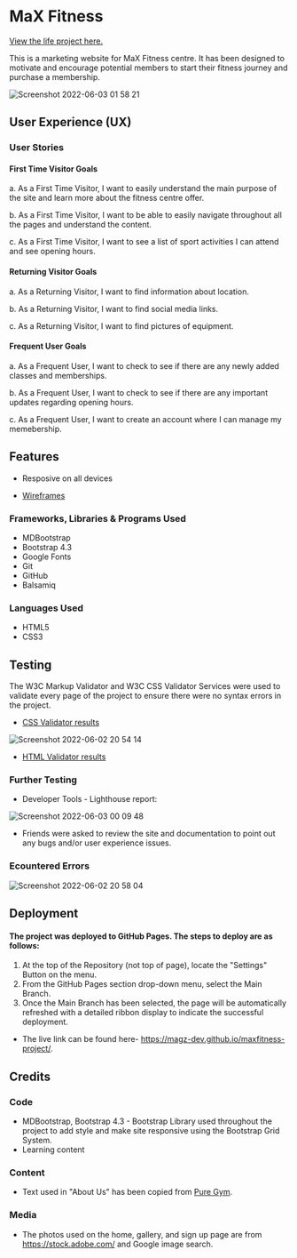    # MaX Fitness
                                                                   
   [View the life project here.](https://magz-dev.github.io/max-fitness/)
   
This is a marketing website for MaX Fitness centre. It has been designed to motivate and encourage potential members to start their fitness journey and purchase a membership.


![Screenshot 2022-06-03 01 58 21](https://user-images.githubusercontent.com/97630146/171765783-65a930d0-3f5f-4759-acab-6904376f2768.png)



## User Experience (UX)

### User Stories

#### First Time Visitor Goals

a. As a First Time Visitor, I want to easily understand the main purpose of the site and learn more about the fitness centre offer.

b. As a First Time Visitor, I want to be able to easily navigate throughout all the pages and understand the content.

c. As a First Time Visitor, I want to see a list of sport activities I can attend and see opening hours.

#### Returning Visitor Goals

a. As a Returning Visitor, I want to find information about location.

b. As a Returning Visitor, I want to find social media links.

c. As a Returning Visitor, I want to find pictures of equipment.

#### Frequent User Goals

a. As a Frequent User, I want to check to see if there are any newly added classes and memberships.

b. As a Frequent User, I want to check to see if there are any important updates regarding opening hours.

c. As a Frequent User, I want to create an account where I can manage my memebership.

## Features

* Resposive on all devices

* [Wireframes](https://balsamiq.cloud/smp843y/pvadl4s/rE849)


 ### Frameworks, Libraries & Programs Used
 
* MDBootstrap
* Bootstrap 4.3
* Google Fonts
* Git
* GitHub
* Balsamiq

### Languages Used

* HTML5
* CSS3


## Testing

The W3C Markup Validator and W3C CSS Validator Services were used to validate every page of the project to ensure there were no syntax errors in the project.
* [CSS Validator results](https://jigsaw.w3.org/css-validator/)


 ![Screenshot 2022-06-02 20 54 14](https://user-images.githubusercontent.com/97630146/171753170-366c617d-52f0-43c0-bd4d-5698df6fd44d.png)


* [HTML Validator results](https://validator.w3.org/nu/?doc=https%3A%2F%2Fmagz-dev.github.io%2Fmaxfitness-project%2F)

### Further Testing

* Developer Tools - Lighthouse report:


![Screenshot 2022-06-03 00 09 48](https://user-images.githubusercontent.com/97630146/171752684-6cec55ff-0dba-4f43-86e1-2fb8b8857ecc.png)


* Friends were asked to review the site and documentation to point out any bugs and/or user experience issues.

### Ecountered Errors

![Screenshot 2022-06-02 20 58 04](https://user-images.githubusercontent.com/97630146/171753087-5ddcfea8-0359-4a92-8eb5-d131c3ea3403.png)


## Deployment

#### The project was deployed to GitHub Pages. The steps to deploy are as follows:


 1. At the top of the Repository (not top of page), locate the "Settings" Button on the menu.
 2. From the GitHub Pages section drop-down menu, select the Main Branch.
 3. Once the Main Branch has been selected, the page will be automatically refreshed with a detailed ribbon display to indicate the successful deployment.


* The live link can be found here- https://magz-dev.github.io/maxfitness-project/.

## Credits

### Code

* MDBootstrap, Bootstrap 4.3 - Bootstrap Library used throughout the project to add style and make site responsive using the Bootstrap Grid System.
* Learning content

### Content

* Text used in "About Us" has been copied from [Pure Gym](https://www.puregym.com/about-us/).

### Media

* The photos used on the home, gallery, and sign up page are from https://stock.adobe.com/ and Google image search.




